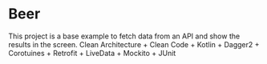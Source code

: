 # Beer
This project is a base example to fetch data from an API and show the results in the screen. Clean Architecture + Clean Code + Kotlin + Dagger2 + Corotuines + Retrofit + LiveData + Mockito + JUnit
